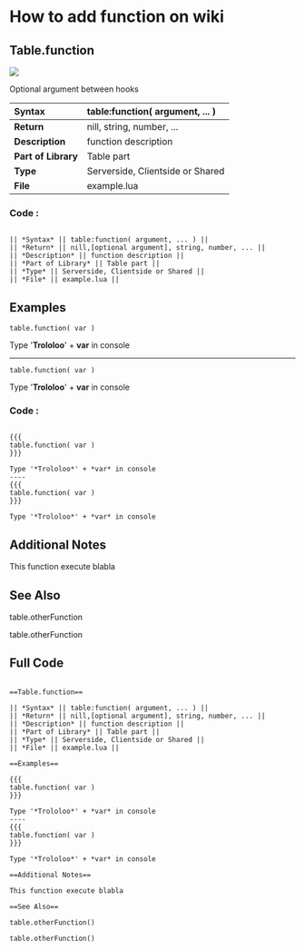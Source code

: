 # How to add function on wiki #

## Table.function ##

<img src='http://underdone-wine.googlecode.com/svn/img/Underdone_Wine_Wiki_Function.png' />

Optional argument between hooks

| **Syntax** | table:function( argument, ... ) |
|:-----------|:--------------------------------|
| **Return** | nill, string, number, ... |
| **Description** | function description |
| **Part of Library** | Table part |
| **Type** | Serverside, Clientside or Shared |
| **File** | example.lua |

### Code : ###

```

|| *Syntax* || table:function( argument, ... ) ||
|| *Return* || nill,[optional argument], string, number, ... ||
|| *Description* || function description ||
|| *Part of Library* || Table part ||
|| *Type* || Serverside, Clientside or Shared ||
|| *File* || example.lua ||
```

## Examples ##
```
table.function( var )
```

Type '**Trololoo**' + **var** in console

---

```
table.function( var )
```

Type '**Trololoo**' + **var** in console

### Code : ###

```

{{{
table.function( var )
}}}

Type '*Trololoo*' + *var* in console
----
{{{
table.function( var )
}}}

Type '*Trololoo*' + *var* in console

```

## Additional Notes ##
This function execute blabla
## See Also ##

table.otherFunction

table.otherFunction

## Full Code ##

```

==Table.function==

|| *Syntax* || table:function( argument, ... ) ||
|| *Return* || nill,[optional argument], string, number, ... ||
|| *Description* || function description ||
|| *Part of Library* || Table part ||
|| *Type* || Serverside, Clientside or Shared ||
|| *File* || example.lua ||

==Examples==

{{{
table.function( var )
}}}

Type '*Trololoo*' + *var* in console
----
{{{
table.function( var )
}}}

Type '*Trololoo*' + *var* in console

==Additional Notes==

This function execute blabla

==See Also==

table.otherFunction()

table.otherFunction()

```